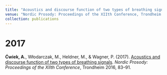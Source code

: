 ```yaml
---
title: "Acoustics and discourse function of two types of breathing signals"
venue: "Nordic Prosody: Proceedings of the XIIth Conference, Trondheim 2016"
collection: publications
---
```


2017
====
<b>Ćwiek, A.</b>, Włodarczak, M., Heldner, M., & Wagner, P. (2017). [Acoustics and discourse function of two types of breathing signals](https://su.diva-portal.org/smash/get/diva2:1128916/FULLTEXT02.pdf). <i>Nordic Prosody: Proceedings of the XIIth Conference</i>, Trondheim 2016, 83–91.
